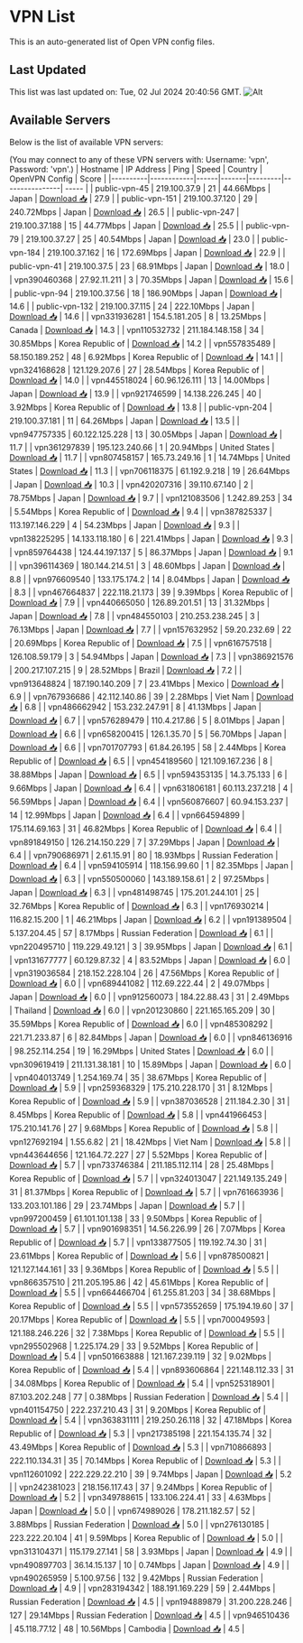 # VPN List

This is an auto-generated list of Open VPN config files.

## Last Updated

This list was last updated on: Tue, 02 Jul 2024 20:40:56 GMT.
![Alt](https://repobeats.axiom.co/api/embed/186b98318ef1479477931607c1ad7d823f12451f.svg "Repobeats analytics image")

## Available Servers

Below is the list of available VPN servers:

(You may connect to any of these VPN servers with: Username: 'vpn', Password: 'vpn'.)
| Hostname | IP Address | Ping | Speed | Country | OpenVPN Config | Score |
|----------|------------|------|-------|---------|----------------| ----- |
| public-vpn-45 | 219.100.37.9 | 21 | 44.66Mbps | Japan | [Download 📥](./configs/server_0_JP.ovpn) | 27.9 |
| public-vpn-151 | 219.100.37.120 | 29 | 240.72Mbps | Japan | [Download 📥](./configs/server_1_JP.ovpn) | 26.5 |
| public-vpn-247 | 219.100.37.188 | 15 | 44.77Mbps | Japan | [Download 📥](./configs/server_2_JP.ovpn) | 25.5 |
| public-vpn-79 | 219.100.37.27 | 25 | 40.54Mbps | Japan | [Download 📥](./configs/server_3_JP.ovpn) | 23.0 |
| public-vpn-184 | 219.100.37.162 | 16 | 172.69Mbps | Japan | [Download 📥](./configs/server_4_JP.ovpn) | 22.9 |
| public-vpn-41 | 219.100.37.5 | 23 | 68.91Mbps | Japan | [Download 📥](./configs/server_5_JP.ovpn) | 18.0 |
| vpn390460368 | 27.92.11.211 | 3 | 70.35Mbps | Japan | [Download 📥](./configs/server_6_JP.ovpn) | 15.6 |
| public-vpn-94 | 219.100.37.56 | 18 | 186.90Mbps | Japan | [Download 📥](./configs/server_7_JP.ovpn) | 14.6 |
| public-vpn-132 | 219.100.37.115 | 24 | 222.10Mbps | Japan | [Download 📥](./configs/server_8_JP.ovpn) | 14.6 |
| vpn331936281 | 154.5.181.205 | 8 | 13.25Mbps | Canada | [Download 📥](./configs/server_9_CA.ovpn) | 14.3 |
| vpn110532732 | 211.184.148.158 | 34 | 30.85Mbps | Korea Republic of | [Download 📥](./configs/server_10_KR.ovpn) | 14.2 |
| vpn557835489 | 58.150.189.252 | 48 | 6.92Mbps | Korea Republic of | [Download 📥](./configs/server_11_KR.ovpn) | 14.1 |
| vpn324168628 | 121.129.207.6 | 27 | 28.54Mbps | Korea Republic of | [Download 📥](./configs/server_12_KR.ovpn) | 14.0 |
| vpn445518024 | 60.96.126.111 | 13 | 14.00Mbps | Japan | [Download 📥](./configs/server_13_JP.ovpn) | 13.9 |
| vpn921746599 | 14.138.226.245 | 40 | 3.92Mbps | Korea Republic of | [Download 📥](./configs/server_14_KR.ovpn) | 13.8 |
| public-vpn-204 | 219.100.37.181 | 11 | 64.26Mbps | Japan | [Download 📥](./configs/server_15_JP.ovpn) | 13.5 |
| vpn947757335 | 60.122.125.228 | 13 | 30.05Mbps | Japan | [Download 📥](./configs/server_16_JP.ovpn) | 11.7 |
| vpn361297839 | 195.123.240.66 | 1 | 20.94Mbps | United States | [Download 📥](./configs/server_17_US.ovpn) | 11.7 |
| vpn807458157 | 165.73.249.16 | 1 | 14.74Mbps | United States | [Download 📥](./configs/server_18_US.ovpn) | 11.3 |
| vpn706118375 | 61.192.9.218 | 19 | 26.64Mbps | Japan | [Download 📥](./configs/server_19_JP.ovpn) | 10.3 |
| vpn420207316 | 39.110.67.140 | 2 | 78.75Mbps | Japan | [Download 📥](./configs/server_20_JP.ovpn) | 9.7 |
| vpn121083506 | 1.242.89.253 | 34 | 5.54Mbps | Korea Republic of | [Download 📥](./configs/server_21_KR.ovpn) | 9.4 |
| vpn387825337 | 113.197.146.229 | 4 | 54.23Mbps | Japan | [Download 📥](./configs/server_22_JP.ovpn) | 9.3 |
| vpn138225295 | 14.133.118.180 | 6 | 221.41Mbps | Japan | [Download 📥](./configs/server_23_JP.ovpn) | 9.3 |
| vpn859764438 | 124.44.197.137 | 5 | 86.37Mbps | Japan | [Download 📥](./configs/server_24_JP.ovpn) | 9.1 |
| vpn396114369 | 180.144.214.51 | 3 | 48.60Mbps | Japan | [Download 📥](./configs/server_25_JP.ovpn) | 8.8 |
| vpn976609540 | 133.175.174.2 | 14 | 8.04Mbps | Japan | [Download 📥](./configs/server_26_JP.ovpn) | 8.3 |
| vpn467664837 | 222.118.21.173 | 39 | 9.39Mbps | Korea Republic of | [Download 📥](./configs/server_27_KR.ovpn) | 7.9 |
| vpn440665050 | 126.89.201.51 | 13 | 31.32Mbps | Japan | [Download 📥](./configs/server_28_JP.ovpn) | 7.8 |
| vpn484550103 | 210.253.238.245 | 3 | 76.13Mbps | Japan | [Download 📥](./configs/server_29_JP.ovpn) | 7.7 |
| vpn157632952 | 59.20.232.69 | 22 | 20.69Mbps | Korea Republic of | [Download 📥](./configs/server_30_KR.ovpn) | 7.5 |
| vpn616757518 | 126.108.59.179 | 3 | 54.94Mbps | Japan | [Download 📥](./configs/server_31_JP.ovpn) | 7.3 |
| vpn386921576 | 200.217.107.215 | 9 | 28.52Mbps | Brazil | [Download 📥](./configs/server_32_BR.ovpn) | 7.2 |
| vpn913648824 | 187.190.140.209 | 7 | 23.41Mbps | Mexico | [Download 📥](./configs/server_33_MX.ovpn) | 6.9 |
| vpn767936686 | 42.112.140.86 | 39 | 2.28Mbps | Viet Nam | [Download 📥](./configs/server_34_VN.ovpn) | 6.8 |
| vpn486662942 | 153.232.247.91 | 8 | 41.13Mbps | Japan | [Download 📥](./configs/server_35_JP.ovpn) | 6.7 |
| vpn576289479 | 110.4.217.86 | 5 | 8.01Mbps | Japan | [Download 📥](./configs/server_36_JP.ovpn) | 6.6 |
| vpn658200415 | 126.1.35.70 | 5 | 56.70Mbps | Japan | [Download 📥](./configs/server_37_JP.ovpn) | 6.6 |
| vpn701707793 | 61.84.26.195 | 58 | 2.44Mbps | Korea Republic of | [Download 📥](./configs/server_38_KR.ovpn) | 6.5 |
| vpn454189560 | 121.109.167.236 | 8 | 38.88Mbps | Japan | [Download 📥](./configs/server_39_JP.ovpn) | 6.5 |
| vpn594353135 | 14.3.75.133 | 6 | 9.66Mbps | Japan | [Download 📥](./configs/server_40_JP.ovpn) | 6.4 |
| vpn631806181 | 60.113.237.218 | 4 | 56.59Mbps | Japan | [Download 📥](./configs/server_41_JP.ovpn) | 6.4 |
| vpn560876607 | 60.94.153.237 | 14 | 12.99Mbps | Japan | [Download 📥](./configs/server_42_JP.ovpn) | 6.4 |
| vpn664594899 | 175.114.69.163 | 31 | 46.82Mbps | Korea Republic of | [Download 📥](./configs/server_43_KR.ovpn) | 6.4 |
| vpn891849150 | 126.214.150.229 | 7 | 37.29Mbps | Japan | [Download 📥](./configs/server_44_JP.ovpn) | 6.4 |
| vpn790686971 | 2.61.15.91 | 80 | 18.93Mbps | Russian Federation | [Download 📥](./configs/server_45_RU.ovpn) | 6.4 |
| vpn594105914 | 118.156.99.60 | 1 | 82.35Mbps | Japan | [Download 📥](./configs/server_46_JP.ovpn) | 6.3 |
| vpn550500060 | 143.189.158.61 | 2 | 97.25Mbps | Japan | [Download 📥](./configs/server_47_JP.ovpn) | 6.3 |
| vpn481498745 | 175.201.244.101 | 25 | 32.76Mbps | Korea Republic of | [Download 📥](./configs/server_48_KR.ovpn) | 6.3 |
| vpn176930214 | 116.82.15.200 | 1 | 46.21Mbps | Japan | [Download 📥](./configs/server_49_JP.ovpn) | 6.2 |
| vpn191389504 | 5.137.204.45 | 57 | 8.17Mbps | Russian Federation | [Download 📥](./configs/server_50_RU.ovpn) | 6.1 |
| vpn220495710 | 119.229.49.121 | 3 | 39.95Mbps | Japan | [Download 📥](./configs/server_51_JP.ovpn) | 6.1 |
| vpn131677777 | 60.129.87.32 | 4 | 83.52Mbps | Japan | [Download 📥](./configs/server_52_JP.ovpn) | 6.0 |
| vpn319036584 | 218.152.228.104 | 26 | 47.56Mbps | Korea Republic of | [Download 📥](./configs/server_53_KR.ovpn) | 6.0 |
| vpn689441082 | 112.69.222.44 | 2 | 49.07Mbps | Japan | [Download 📥](./configs/server_54_JP.ovpn) | 6.0 |
| vpn912560073 | 184.22.88.43 | 31 | 2.49Mbps | Thailand | [Download 📥](./configs/server_55_TH.ovpn) | 6.0 |
| vpn201230860 | 221.165.165.209 | 30 | 35.59Mbps | Korea Republic of | [Download 📥](./configs/server_56_KR.ovpn) | 6.0 |
| vpn485308292 | 221.71.233.87 | 6 | 82.84Mbps | Japan | [Download 📥](./configs/server_57_JP.ovpn) | 6.0 |
| vpn846136916 | 98.252.114.254 | 19 | 16.29Mbps | United States | [Download 📥](./configs/server_58_US.ovpn) | 6.0 |
| vpn309619419 | 211.131.38.181 | 10 | 15.89Mbps | Japan | [Download 📥](./configs/server_59_JP.ovpn) | 6.0 |
| vpn404013749 | 1.254.169.74 | 35 | 38.67Mbps | Korea Republic of | [Download 📥](./configs/server_60_KR.ovpn) | 5.9 |
| vpn259368329 | 175.210.228.170 | 31 | 8.12Mbps | Korea Republic of | [Download 📥](./configs/server_61_KR.ovpn) | 5.9 |
| vpn387036528 | 211.184.2.30 | 31 | 8.45Mbps | Korea Republic of | [Download 📥](./configs/server_62_KR.ovpn) | 5.8 |
| vpn441966453 | 175.210.141.76 | 27 | 9.68Mbps | Korea Republic of | [Download 📥](./configs/server_63_KR.ovpn) | 5.8 |
| vpn127692194 | 1.55.6.82 | 21 | 18.42Mbps | Viet Nam | [Download 📥](./configs/server_64_VN.ovpn) | 5.8 |
| vpn443644656 | 121.164.72.227 | 27 | 5.52Mbps | Korea Republic of | [Download 📥](./configs/server_65_KR.ovpn) | 5.7 |
| vpn733746384 | 211.185.112.114 | 28 | 25.48Mbps | Korea Republic of | [Download 📥](./configs/server_66_KR.ovpn) | 5.7 |
| vpn324013047 | 221.149.135.249 | 31 | 81.37Mbps | Korea Republic of | [Download 📥](./configs/server_67_KR.ovpn) | 5.7 |
| vpn761663936 | 133.203.101.186 | 29 | 23.74Mbps | Japan | [Download 📥](./configs/server_68_JP.ovpn) | 5.7 |
| vpn997200459 | 61.101.101.138 | 33 | 9.50Mbps | Korea Republic of | [Download 📥](./configs/server_69_KR.ovpn) | 5.7 |
| vpn901698351 | 14.56.226.99 | 26 | 7.07Mbps | Korea Republic of | [Download 📥](./configs/server_70_KR.ovpn) | 5.7 |
| vpn133877505 | 119.192.74.30 | 31 | 23.61Mbps | Korea Republic of | [Download 📥](./configs/server_71_KR.ovpn) | 5.6 |
| vpn878500821 | 121.127.144.161 | 33 | 9.36Mbps | Korea Republic of | [Download 📥](./configs/server_72_KR.ovpn) | 5.5 |
| vpn866357510 | 211.205.195.86 | 42 | 45.61Mbps | Korea Republic of | [Download 📥](./configs/server_73_KR.ovpn) | 5.5 |
| vpn664466704 | 61.255.81.203 | 34 | 38.68Mbps | Korea Republic of | [Download 📥](./configs/server_74_KR.ovpn) | 5.5 |
| vpn573552659 | 175.194.19.60 | 37 | 20.17Mbps | Korea Republic of | [Download 📥](./configs/server_75_KR.ovpn) | 5.5 |
| vpn700049593 | 121.188.246.226 | 32 | 7.38Mbps | Korea Republic of | [Download 📥](./configs/server_76_KR.ovpn) | 5.5 |
| vpn295502968 | 1.225.174.29 | 33 | 9.52Mbps | Korea Republic of | [Download 📥](./configs/server_77_KR.ovpn) | 5.4 |
| vpn501663888 | 121.167.239.119 | 32 | 9.02Mbps | Korea Republic of | [Download 📥](./configs/server_78_KR.ovpn) | 5.4 |
| vpn893606864 | 221.148.112.33 | 31 | 34.08Mbps | Korea Republic of | [Download 📥](./configs/server_79_KR.ovpn) | 5.4 |
| vpn525318901 | 87.103.202.248 | 77 | 0.38Mbps | Russian Federation | [Download 📥](./configs/server_80_RU.ovpn) | 5.4 |
| vpn401154750 | 222.237.210.43 | 31 | 9.20Mbps | Korea Republic of | [Download 📥](./configs/server_81_KR.ovpn) | 5.4 |
| vpn363831111 | 219.250.26.118 | 32 | 47.18Mbps | Korea Republic of | [Download 📥](./configs/server_82_KR.ovpn) | 5.3 |
| vpn217385198 | 221.154.135.74 | 32 | 43.49Mbps | Korea Republic of | [Download 📥](./configs/server_83_KR.ovpn) | 5.3 |
| vpn710866893 | 222.110.134.31 | 35 | 70.14Mbps | Korea Republic of | [Download 📥](./configs/server_84_KR.ovpn) | 5.3 |
| vpn112601092 | 222.229.22.210 | 39 | 9.74Mbps | Japan | [Download 📥](./configs/server_85_JP.ovpn) | 5.2 |
| vpn242381023 | 218.156.117.43 | 37 | 9.24Mbps | Korea Republic of | [Download 📥](./configs/server_86_KR.ovpn) | 5.2 |
| vpn349788615 | 133.106.224.41 | 33 | 4.63Mbps | Japan | [Download 📥](./configs/server_87_JP.ovpn) | 5.0 |
| vpn674989026 | 178.211.182.57 | 52 | 3.88Mbps | Russian Federation | [Download 📥](./configs/server_88_RU.ovpn) | 5.0 |
| vpn276130185 | 223.222.20.104 | 41 | 9.59Mbps | Korea Republic of | [Download 📥](./configs/server_89_KR.ovpn) | 5.0 |
| vpn313104371 | 115.179.27.141 | 58 | 3.93Mbps | Japan | [Download 📥](./configs/server_90_JP.ovpn) | 4.9 |
| vpn490897703 | 36.14.15.137 | 10 | 0.74Mbps | Japan | [Download 📥](./configs/server_91_JP.ovpn) | 4.9 |
| vpn490265959 | 5.100.97.56 | 132 | 9.42Mbps | Russian Federation | [Download 📥](./configs/server_92_RU.ovpn) | 4.9 |
| vpn283194342 | 188.191.169.229 | 59 | 2.44Mbps | Russian Federation | [Download 📥](./configs/server_93_RU.ovpn) | 4.5 |
| vpn194889879 | 31.200.228.246 | 127 | 29.14Mbps | Russian Federation | [Download 📥](./configs/server_94_RU.ovpn) | 4.5 |
| vpn946510436 | 45.118.77.12 | 48 | 10.56Mbps | Cambodia | [Download 📥](./configs/server_95_KH.ovpn) | 4.5 |
